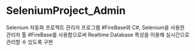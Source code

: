 # SeleniumProject_Admin
Selenium 자동화 프로젝트 관리자 프로그램
#FireBase와 C#, Selenium을 사용한 관리자 툴
#FireBase를 사용함으로써 Realtime Database 특성을 이용해 실시간으로 관리할 수 있도록 구현
